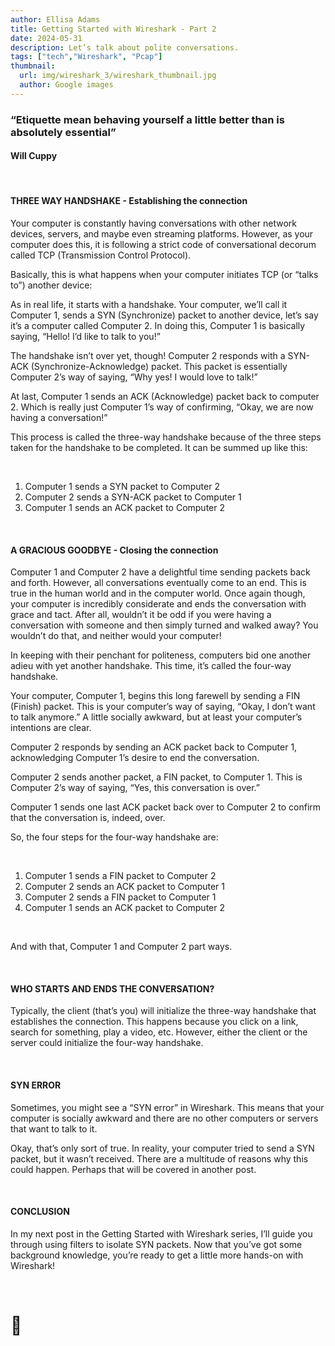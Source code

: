 ```yaml
---
author: Ellisa Adams
title: Getting Started with Wireshark - Part 2
date: 2024-05-31
description: Let’s talk about polite conversations. 
tags: ["tech","Wireshark", "Pcap"]
thumbnail:
  url: img/wireshark_3/wireshark_thumbnail.jpg
  author: Google images
---
```


### “Etiquette mean behaving yourself a little better than is absolutely essential”

#### Will Cuppy

&nbsp;

#### THREE WAY HANDSHAKE - Establishing the connection

Your computer is constantly having conversations with other network devices, servers, and maybe even streaming platforms. However, as your computer does this, it is following a strict code of conversational decorum called TCP (Transmission Control Protocol).

Basically, this is what happens when your computer initiates TCP (or “talks to”) another device:

As in real life, it starts with a handshake. Your computer, we’ll call it Computer 1, sends a SYN (Synchronize) packet to another device, let’s say it’s a computer called Computer 2. In doing this, Computer 1 is basically saying, “Hello! I’d like to talk to you!”

The handshake isn’t over yet, though! Computer 2 responds with a SYN-ACK (Synchronize-Acknowledge) packet. This packet is essentially Computer 2’s way of saying, “Why yes! I would love to talk!”

At last, Computer 1 sends an ACK (Acknowledge) packet back to computer 2. Which is really just Computer 1’s way of confirming, “Okay, we are now having a conversation!”

This process is called the three-way handshake because of the three steps taken for the handshake to be completed. It can be summed up like this:

&nbsp;

1. Computer 1 sends a SYN packet to Computer 2
2. Computer 2 sends a SYN-ACK packet to Computer 1
3. Computer 1 sends an ACK packet to Computer 2

&nbsp;

#### A GRACIOUS GOODBYE - Closing the connection

Computer 1 and Computer 2 have a delightful time sending packets back and forth. However, all conversations eventually come to an end. This is true in the human world and in the computer world. Once again though, your computer is incredibly considerate and ends the conversation with grace and tact. After all, wouldn’t it be odd if you were having a conversation with someone and then simply turned and walked away? You wouldn’t do that, and neither would your computer!

In keeping with their penchant for politeness, computers bid one another adieu with yet another handshake. This time, it’s called the four-way handshake.

Your computer, Computer 1,  begins this long farewell by sending a FIN (Finish) packet. This is your computer’s way of saying, “Okay, I don’t want to talk anymore.” A little socially awkward, but at least your computer’s intentions are clear.

Computer 2 responds by sending an ACK packet back to Computer 1, acknowledging Computer 1’s desire to end the conversation. 

Computer 2 sends another packet, a FIN packet, to Computer 1. This is Computer 2’s way of saying, “Yes, this conversation is over.”

Computer 1 sends one last ACK packet back over to Computer 2 to confirm that the conversation is, indeed, over.

So, the four steps for the four-way handshake are:

&nbsp;

1. Computer 1 sends a FIN packet to Computer 2
2. Computer 2 sends an ACK packet to Computer 1
3. Computer 2 sends a FIN packet to Computer 1
4. Computer 1 sends an ACK packet to Computer 2

&nbsp;

And with that, Computer 1 and Computer 2 part ways.

&nbsp;

#### WHO STARTS AND ENDS THE CONVERSATION?

Typically, the client (that’s you) will initialize the three-way handshake that establishes the connection. This happens because you click on a link, search for something, play a video, etc. However, either the client or the server could initialize the four-way handshake.

&nbsp;

#### SYN ERROR

Sometimes, you might see a “SYN error” in Wireshark. This means that your computer is socially awkward and there are no other computers or servers that want to talk to it.

Okay, that’s only sort of true. In reality, your computer tried to send a SYN packet, but it wasn’t received. There are a multitude of reasons why this could happen. Perhaps that will be covered in another post.

&nbsp;

#### CONCLUSION

In my next post in the Getting Started with Wireshark series, I’ll guide you through using filters to isolate SYN packets. Now that you’ve got some background knowledge, you’re ready to get a little more hands-on with Wireshark!

&nbsp;

# 🤝